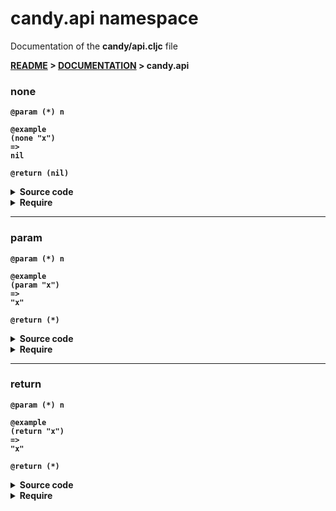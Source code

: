 
# <strong>candy.api</strong> namespace
<p>Documentation of the <strong>candy/api.cljc</strong> file</p>

<strong>[README](../../../README.md) > <strong>[DOCUMENTATION](../../COVER.md) > candy.api</strong>



### none

```
@param (*) n
```

```
@example
(none "x")
=>
nil
```

```
@return (nil)
```

<details>
<summary>Source code</summary>

```
(defn none
  [_] nil)
```

</details>

<details>
<summary>Require</summary>

```
(ns my-namespace (:require [candy.api :as candy :refer [none]]))

(candy/none ...)
(none       ...)
```

</details>

---

### param

```
@param (*) n
```

```
@example
(param "x")
=>
"x"
```

```
@return (*)
```

<details>
<summary>Source code</summary>

```
(defn param
  [n] n)
```

</details>

<details>
<summary>Require</summary>

```
(ns my-namespace (:require [candy.api :as candy :refer [param]]))

(candy/param ...)
(param       ...)
```

</details>

---

### return

```
@param (*) n
```

```
@example
(return "x")
=>
"x"
```

```
@return (*)
```

<details>
<summary>Source code</summary>

```
(defn return
  [n] n)
```

</details>

<details>
<summary>Require</summary>

```
(ns my-namespace (:require [candy.api :as candy :refer [return]]))

(candy/return ...)
(return       ...)
```

</details>
